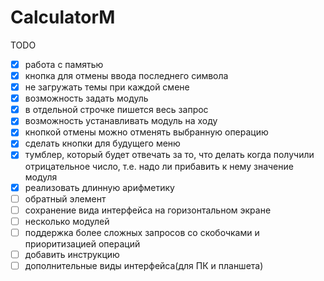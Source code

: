 # CalculatorM

TODO

- [x] работа с памятью
- [x] кнопка для отмены ввода последнего символа
- [x] не загружать темы при каждой смене
- [x] возможность задать модуль
- [x] в отдельной строчке пишется весь запрос
- [x] возможность устанавливать модуль на ходу
- [x] кнопкой отмены можно отменять выбранную операцию
- [x] сделать кнопки для будущего меню
- [x] тумблер, который будет отвечать за то, что делать когда получили отрицательное число, т.е. надо ли прибавить к нему значение модуля
- [x] реализовать длинную арифметику
- [ ] обратный элемент
- [ ] сохранение вида интерфейса на горизонтальном экране
- [ ] несколько модулей
- [ ] поддержка более сложных запросов со скобочками и приоритизацией операций
- [ ] добавить инструкцию
- [ ] дополнительные виды интерфейса(для ПК и планшета)
